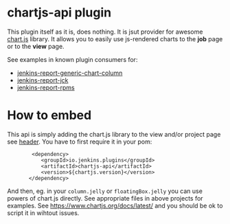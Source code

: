 # chartjs-api plugin

This plugin itself as it is, does nothing. It is jsut provider for awesome [chart.js](https://www.chartjs.org/docs/latest/) library.
It allows you to easily use js-rendered charts to the **job** page or to the **view** page.

See examples in known plugin consumers for:
 * [jenkins-report-generic-chart-column](https://github.com/judovana/jenkins-report-generic-chart-column#view-summary)
 * [jenkins-report-jck](https://github.com/judovana/jenkins-report-jtreg#project-details)
 * [jenkins-report-rpms](https://github.com/judovana/jenkins-report-diff#project)

# How to embed
 This api is simply adding the chart.js library  to the view and/or project page see [header](src/main/resources/io/jenkins/plugins/chartjs/Chartjs/header.jelly). You have to first require it in your pom:
 ```
         <dependency>
            <groupId>io.jenkins.plugins</groupId>
            <artifactId>chartjs-api</artifactId>
            <version>${chartjs.version}</version>
        </dependency>
```
And then, eg. in your `column.jelly` or `floatingBox.jelly` you can use powers of chart.js directly. See appropriate files in above projects for examples. See https://www.chartjs.org/docs/latest/ and you should be ok to script it in wihtout issues.

